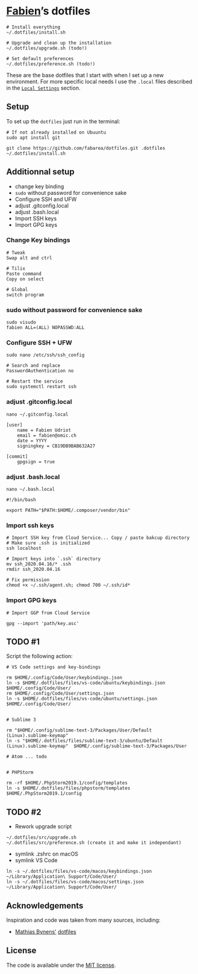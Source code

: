 # [Fabien](https://github.com/fabarea)’s dotfiles

```
# Install everything
~/.dotfiles/install.sh

# Upgrade and clean up the installation
~/.dotfiles/upgrade.sh (todo!)

# Set default preferences
~/.dotfiles/preference.sh (todo!)
```

These are the base dotfiles that I start with when I set up a
new environment. For more specific local needs I use the `.local`
files described in the [`Local Settings`](#local-settings) section.

## Setup

To set up the `dotfiles` just run in the terminal:

```
# If not already installed on Ubuuntu
sudo apt install git

git clone https://github.com/fabarea/dotfiles.git .dotfiles
~/.dotfiles/install.sh
```

## Additionnal setup

-   change key binding
-   `sudo` without password for convenience sake
-   Configure SSH and UFW
-   adjust .gitconfig.local
-   adjust .bash.local
-   Import SSH keys
-   Import GPG keys

### Change Key bindings

```
# Tweak
Swap alt and ctrl

# Tilix
Paste command
Copy on select

# Global
switch program
```

### sudo without password for convenience sake

```
sudo visudo
fabien ALL=(ALL) NOPASSWD:ALL
```

### Configure SSH + UFW

```
sudo nano /etc/ssh/ssh_config

# Search and replace
PasswordAuthentication no

# Restart the service
sudo systemctl restart ssh

```

### adjust .gitconfig.local

```
nano ~/.gitconfig.local

[user]
	name = Fabien Udriot
	email = fabien@omic.ch
	date = YYYY
	signingkey = CB19DB9BAB632A27

[commit]
	gpgsign = true
```

### adjust .bash.local

```
nano ~/.bash.local

#!/bin/bash

export PATH="$PATH:$HOME/.composer/vendor/bin"
```

### Import ssh keys

```
# Import SSH key from Cloud Service... Copy / paste bakcup directory
# Make sure .ssh is initialized
ssh localhost

# Import keys into `.ssh` directory
mv ssh_2020.04.16/* .ssh
rmdir ssh_2020.04.16

# Fix permission
chmod +x ~/.ssh/agent.sh; chmod 700 ~/.ssh/id*
```

### Import GPG keys

```
# Import GGP from Cloud Service

gpg --import 'path/key.asc'
```

## TODO #1

Script the following action:

```
# VS Code settings and key-bindings

rm $HOME/.config/Code/User/keybindings.json
ln -s $HOME/.dotfiles/files/vs-code/ubuntu/keybindings.json  $HOME/.config/Code/User/
rm $HOME/.config/Code/User/settings.json
ln -s $HOME/.dotfiles/files/vs-code/ubuntu/settings.json  $HOME/.config/Code/User/


# Sublime 3

rm "$HOME/.config/sublime-text-3/Packages/User/Default (Linux).sublime-keymap"
ln -s "$HOME/.dotfiles/files/sublime-text-3/ubuntu/Default (Linux).sublime-keymap"  $HOME/.config/sublime-text-3/Packages/User

# Atom ... todo


# PHPStorm

rm -rf $HOME/.PhpStorm2019.1/config/templates
ln -s $HOME/.dotfiles/files/phpstorm/templates $HOME/.PhpStorm2019.1/config

```

## TODO #2

* Rework upgrade script

```
~/.dotfiles/src/upgrade.sh
~/.dotfiles/src/preference.sh (create it and make it independant)

```
* symlink .zshrc on macOS
* symlink VS Code

```
ln -s ~/.dotfiles/files/vs-code/macos/keybindings.json ~/Library/Application\ Support/Code/User/
ln -s ~/.dotfiles/files/vs-code/macos/settings.json ~/Library/Application\ Support/Code/User/
```

## Acknowledgements

Inspiration and code was taken from many sources, including:

-   [Mathias Bynens'](https://github.com/mathiasbynens)
    [dotfiles](https://github.com/mathiasbynens/dotfiles)

## License

The code is available under the [MIT license](LICENSE.txt).